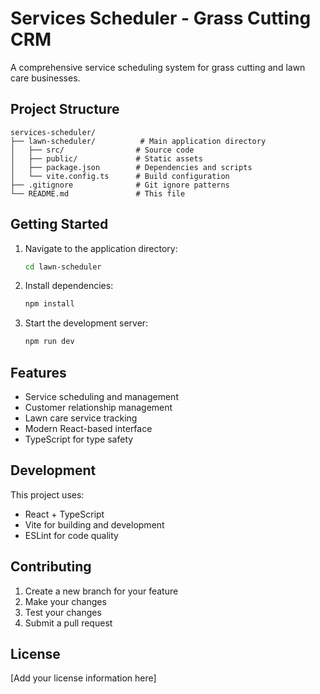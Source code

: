 # Services Scheduler - Grass Cutting CRM

A comprehensive service scheduling system for grass cutting and lawn care businesses.

## Project Structure

```
services-scheduler/
├── lawn-scheduler/          # Main application directory
│   ├── src/                # Source code
│   ├── public/             # Static assets
│   ├── package.json        # Dependencies and scripts
│   └── vite.config.ts      # Build configuration
├── .gitignore              # Git ignore patterns
└── README.md               # This file
```

## Getting Started

1. Navigate to the application directory:
   ```bash
   cd lawn-scheduler
   ```

2. Install dependencies:
   ```bash
   npm install
   ```

3. Start the development server:
   ```bash
   npm run dev
   ```

## Features

- Service scheduling and management
- Customer relationship management
- Lawn care service tracking
- Modern React-based interface
- TypeScript for type safety

## Development

This project uses:
- React + TypeScript
- Vite for building and development
- ESLint for code quality

## Contributing

1. Create a new branch for your feature
2. Make your changes
3. Test your changes
4. Submit a pull request

## License

[Add your license information here] 